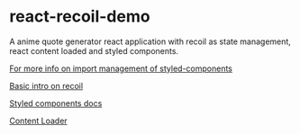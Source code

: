 # react-recoil-demo

A anime quote generator react application with recoil as state management, react content loaded and styled components.

[For more info on import management of styled-components](https://blog.cloudboost.io/separate-your-code-with-styled-components-ec4fd1ee3ef8)

[Basic intro on recoil](https://recoiljs.org/docs/basic-tutorial/intro)

[Styled components docs](https://styled-components.com/docs)

[Content Loader](https://github.com/danilowoz/react-content-loader)
